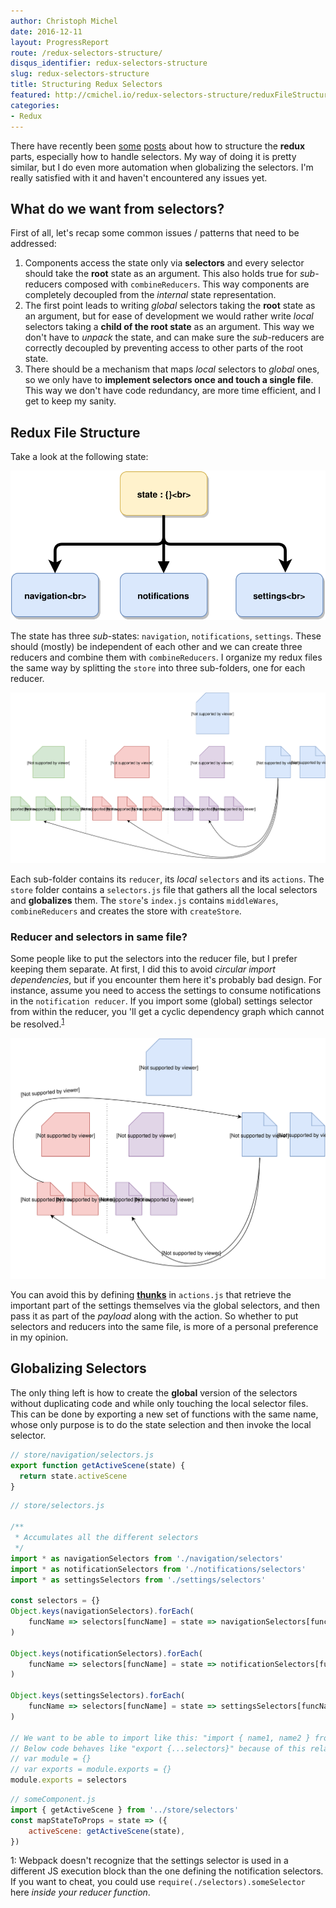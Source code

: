 ```yaml
---
author: Christoph Michel
date: 2016-12-11
layout: ProgressReport
route: /redux-selectors-structure/
disqus_identifier: redux-selectors-structure
slug: redux-selectors-structure
title: Structuring Redux Selectors
featured: http://cmichel.io/redux-selectors-structure/reduxFileStructure.svg
categories:
- Redux
---
```


There have recently been [some](http://randycoulman.com/blog/2016/11/29/globalizing-redux-selectors/) 
[posts](http://www.datchley.name/scoped-selectors-for-redux-modules/) about how to structure the **redux** parts, especially how to handle selectors.
My way of doing it is pretty similar, but I do even more automation when globalizing the selectors.
I'm really satisfied with it and haven't encountered any issues yet.

## What do we want from selectors?
First of all, let's recap some common issues / patterns that need to be addressed:
1. Components access the state only via **selectors** and every selector should take the **root** state as an argument.
    This also holds true for _sub_-reducers composed with `combineReducers`.
    This way components are completely decoupled from the _internal_ state representation.
2. The first point leads to writing _global_ selectors taking the **root** state as an argument, but for ease of development we would rather write _local_ selectors taking a
    **child of the root state** as an argument. This way we don't have to _unpack_ the state, and can make sure the _sub_-reducers are
    correctly decoupled by preventing access to other parts of the root state.
3. There should be a mechanism that maps _local_ selectors to _global_ ones, so we only have to **implement selectors once and touch a single file**. This way we don't have code redundancy,
    are more time efficient, and I get to keep my sanity.

## Redux File Structure
Take a look at the following state:

![Redux state](./stateTree.svg)

The state has three _sub_-states: `navigation`, `notifications`, `settings`. These should (mostly) be independent of each other and we can create three reducers and combine them with
`combineReducers`.
I organize my redux files the same way by splitting the `store` into three sub-folders, one for each reducer.

![Redux state](./reduxFileStructure.svg)

Each sub-folder contains its `reducer`, its _local_ `selectors` and its `actions`. The `store` folder contains a `selectors.js` file that gathers all the local selectors and
**globalizes** them. The `store`'s `index.js` contains `middleWares`, `combineReducers` and creates the store with `createStore`.

### Reducer and selectors in same file?
Some people like to put the selectors into the reducer file, but I prefer keeping them separate.
At first, I did this to avoid _circular import dependencies_, but if you encounter them here it's probably bad design.
For instance, assume you need to access the settings to consume notifications in the `notification reducer`. 
If you import some (global) settings selector from within the reducer, you 'll get a cyclic dependency graph which cannot be resolved.<sup>[1](#footnote1)</sup>

![Redux state](./reduxCircularDependency.svg)

You can avoid this by defining [**thunks**](https://github.com/gaearon/redux-thunk) in `actions.js` that retrieve the important part of the settings themselves
via the global selectors, and then pass it as part of the _payload_ along with the action.
So whether to put selectors and reducers into the same file, is more of a personal preference in my opinion.

## Globalizing Selectors
The only thing left is how to create the **global** version of the selectors without duplicating code and while only touching the local selector files.
This can be done by exporting a new set of functions with the same name, whose only purpose is to do the state selection and then invoke the local selector.

```js
// store/navigation/selectors.js
export function getActiveScene(state) {
  return state.activeScene
}
```

```js
// store/selectors.js

/**
 * Accumulates all the different selectors
 */
import * as navigationSelectors from './navigation/selectors'
import * as notificationSelectors from './notifications/selectors'
import * as settingsSelectors from './settings/selectors'

const selectors = {}
Object.keys(navigationSelectors).forEach(
    funcName => selectors[funcName] = state => navigationSelectors[funcName](state.navigation),
)

Object.keys(notificationSelectors).forEach(
    funcName => selectors[funcName] = state => notificationSelectors[funcName](state.notifications),
)

Object.keys(settingsSelectors).forEach(
    funcName => selectors[funcName] = state => settingsSelectors[funcName](state.settings),
)

// We want to be able to import like this: "import { name1, name2 } from 'selectors'"
// Below code behaves like "export {...selectors}" because of this relationship:
// var module = {}
// var exports = module.exports = {}
module.exports = selectors
```

```js
// someComponent.js
import { getActiveScene } from '../store/selectors'
const mapStateToProps = state => ({
    activeScene: getActiveScene(state),
})
```

<a name="footnote1">1</a>: Webpack doesn't recognize that the settings selector is used in a different JS execution block than the one defining the notification selectors.
If you want to cheat, you could use `require(./selectors).someSelector` here _inside your reducer function_.